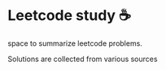 
# Leetcode study :coffee:

space to summarize leetcode problems. 

Solutions are collected from various sources

